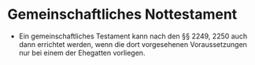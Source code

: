 # Gemeinschaftliches Nottestament

- Ein gemeinschaftliches Testament kann nach den §§ 2249, 2250 auch dann errichtet werden, wenn die dort vorgesehenen Voraussetzungen nur bei einem der Ehegatten vorliegen.

